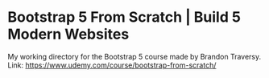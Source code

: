 # Bootstrap 5 From Scratch | Build 5 Modern Websites

My working directory for the Bootstrap 5 course made by Brandon Traversy.
Link: https://www.udemy.com/course/bootstrap-from-scratch/